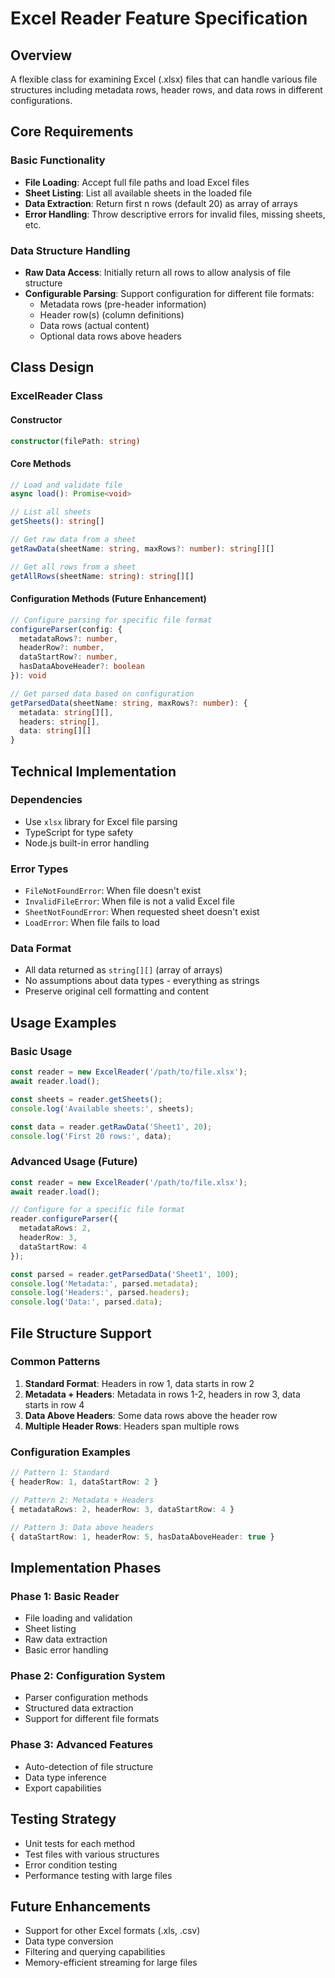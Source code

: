 # Excel Reader Feature Specification

## Overview
A flexible class for examining Excel (.xlsx) files that can handle various file structures including metadata rows, header rows, and data rows in different configurations.

## Core Requirements

### Basic Functionality
- **File Loading**: Accept full file paths and load Excel files
- **Sheet Listing**: List all available sheets in the loaded file
- **Data Extraction**: Return first n rows (default 20) as array of arrays
- **Error Handling**: Throw descriptive errors for invalid files, missing sheets, etc.

### Data Structure Handling
- **Raw Data Access**: Initially return all rows to allow analysis of file structure
- **Configurable Parsing**: Support configuration for different file formats:
  - Metadata rows (pre-header information)
  - Header row(s) (column definitions)
  - Data rows (actual content)
  - Optional data rows above headers

## Class Design

### ExcelReader Class

#### Constructor
```typescript
constructor(filePath: string)
```

#### Core Methods
```typescript
// Load and validate file
async load(): Promise<void>

// List all sheets
getSheets(): string[]

// Get raw data from a sheet
getRawData(sheetName: string, maxRows?: number): string[][]

// Get all rows from a sheet
getAllRows(sheetName: string): string[][]
```

#### Configuration Methods (Future Enhancement)
```typescript
// Configure parsing for specific file format
configureParser(config: {
  metadataRows?: number,
  headerRow?: number,
  dataStartRow?: number,
  hasDataAboveHeader?: boolean
}): void

// Get parsed data based on configuration
getParsedData(sheetName: string, maxRows?: number): {
  metadata: string[][],
  headers: string[],
  data: string[][]
}
```

## Technical Implementation

### Dependencies
- Use `xlsx` library for Excel file parsing
- TypeScript for type safety
- Node.js built-in error handling

### Error Types
- `FileNotFoundError`: When file doesn't exist
- `InvalidFileError`: When file is not a valid Excel file
- `SheetNotFoundError`: When requested sheet doesn't exist
- `LoadError`: When file fails to load

### Data Format
- All data returned as `string[][]` (array of arrays)
- No assumptions about data types - everything as strings
- Preserve original cell formatting and content

## Usage Examples

### Basic Usage
```typescript
const reader = new ExcelReader('/path/to/file.xlsx');
await reader.load();

const sheets = reader.getSheets();
console.log('Available sheets:', sheets);

const data = reader.getRawData('Sheet1', 20);
console.log('First 20 rows:', data);
```

### Advanced Usage (Future)
```typescript
const reader = new ExcelReader('/path/to/file.xlsx');
await reader.load();

// Configure for a specific file format
reader.configureParser({
  metadataRows: 2,
  headerRow: 3,
  dataStartRow: 4
});

const parsed = reader.getParsedData('Sheet1', 100);
console.log('Metadata:', parsed.metadata);
console.log('Headers:', parsed.headers);
console.log('Data:', parsed.data);
```

## File Structure Support

### Common Patterns
1. **Standard Format**: Headers in row 1, data starts in row 2
2. **Metadata + Headers**: Metadata in rows 1-2, headers in row 3, data starts in row 4
3. **Data Above Headers**: Some data rows above the header row
4. **Multiple Header Rows**: Headers span multiple rows

### Configuration Examples
```typescript
// Pattern 1: Standard
{ headerRow: 1, dataStartRow: 2 }

// Pattern 2: Metadata + Headers
{ metadataRows: 2, headerRow: 3, dataStartRow: 4 }

// Pattern 3: Data above headers
{ dataStartRow: 1, headerRow: 5, hasDataAboveHeader: true }
```

## Implementation Phases

### Phase 1: Basic Reader
- File loading and validation
- Sheet listing
- Raw data extraction
- Basic error handling

### Phase 2: Configuration System
- Parser configuration methods
- Structured data extraction
- Support for different file formats

### Phase 3: Advanced Features
- Auto-detection of file structure
- Data type inference
- Export capabilities

## Testing Strategy
- Unit tests for each method
- Test files with various structures
- Error condition testing
- Performance testing with large files

## Future Enhancements
- Support for other Excel formats (.xls, .csv)
- Data type conversion
- Filtering and querying capabilities
- Memory-efficient streaming for large files

